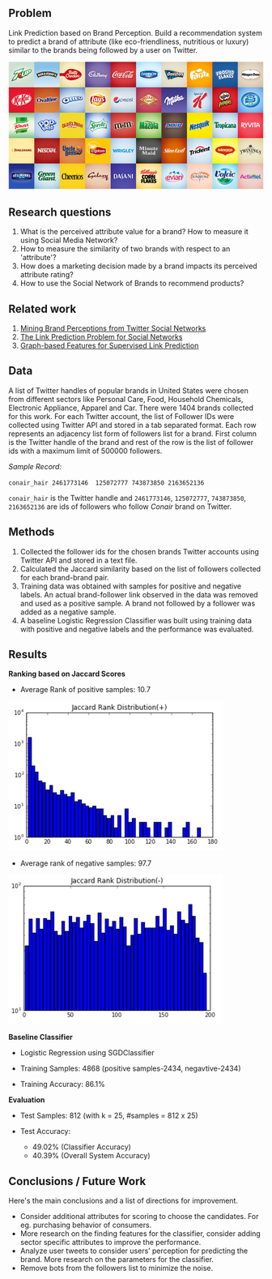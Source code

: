 ## Problem

Link Prediction based on Brand Perception. Build a recommendation system to predict a brand of attribute (like eco-friendliness, nutritious or luxury) similar to the brands being followed by a user on Twitter.

![Image](/src/figures/logos.png)

## Research questions


1. What is the perceived attribute value for a brand? How to measure it using Social Media Network?
2. How to measure the similarity of two brands with respect to an 'attribute'?
3. How does a marketing decision made by a brand impacts its perceived attribute rating?
4. How to use the Social Network of Brands to recommend products?

## Related work

1. [Mining Brand Perceptions from Twitter Social Networks](http://pubsonline.informs.org/doi/10.1287/mksc.2015.0968)
2. [The Link Prediction Problem for Social Networks](https://www.cs.cornell.edu/home/kleinber/link-pred.pdf)
3. [Graph-based Features for Supervised Link Prediction](http://ieeexplore.ieee.org/document/6033365/)

## Data

A list of Twitter handles of popular brands in United States were chosen from different sectors like Personal Care, Food, Household Chemicals, Electronic Appliance, Apparel and Car. There were 1404 brands collected for this work. For each Twitter account, the list of Follower IDs were collected using Twitter API and stored in a tab separated format. Each row represents an adjacency list form of followers list for a brand. First column is the Twitter handle of the brand and rest of the row is the list of follower ids with a maximum limit of 500000 followers.

*Sample Record:*

`conair_hair 2461773146  125072777 743873850 2163652136`

`conair_hair` is the Twitter handle and `2461773146`, `125072777`, `743873850`, `2163652136` are ids of followers who follow *Conair* brand on Twitter.
## Methods

1. Collected the follower ids for the chosen brands Twitter accounts using Twitter API and stored in a text file.
2. Calculated the Jaccard similarity based on the list of followers collected for each brand-brand pair.
3. Training data was obtained with samples for positive and negative labels. An actual brand-follower link observed in the data was removed and used as a positive sample. A brand not followed by a follower was added as a negative sample.
4. A baseline Logistic Regression Classifier was built using training data with positive and negative labels and the performance was evaluated.

## Results

**Ranking based on Jaccard Scores**

* Average Rank of positive samples: 10.7

![Image](/src/figures/jsrp.png)

* Average rank of negative samples: 97.7

![Image](/src/figures/jsrn.png)

**Baseline Classifier**

* Logistic Regression using SGDClassifier

* Training Samples: 4868 (positive samples-2434, negavtive-2434)

* Training Accuracy: 86.1%

**Evaluation**

* Test Samples: 812 (with k = 25, #samples = 812 x 25)

* Test Accuracy:
  * 49.02% (Classifier Accuracy)
  * 40.39% (Overall System Accuracy)


## Conclusions / Future Work

Here's the main conclusions and a list of directions for improvement.

* Consider additional attributes for scoring to choose the candidates. For eg. purchasing behavior of consumers.
* More research on the finding features for the classifier, consider adding sector specific attributes to improve the performance.
* Analyze user tweets to consider users’ perception for predicting the brand.
More research on the parameters for the classifier.
* Remove bots from the followers list to minimize the noise.
